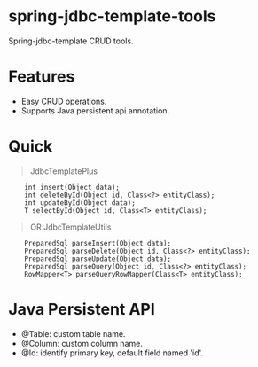# spring-jdbc-template-tools
Spring-jdbc-template CRUD tools.

# Features
- Easy CRUD operations.
- Supports Java persistent api annotation.

# Quick
> JdbcTemplatePlus
```
    int insert(Object data); 
    int deleteById(Object id, Class<?> entityClass);
    int updateById(Object data);
    T selectById(Object id, Class<T> entityClass);
```

> OR JdbcTemplateUtils
```
    PreparedSql parseInsert(Object data);
    PreparedSql parseDelete(Object id, Class<?> entityClass);
    PreparedSql parseUpdate(Object data);
    PreparedSql parseQuery(Object id, Class<?> entityClass);
    RowMapper<T> parseQueryRowMapper(Class<T> entityClass);
```

# Java Persistent API
- @Table: custom table name.
- @Column: custom column name.
- @Id: identify primary key, default field named 'id'.
